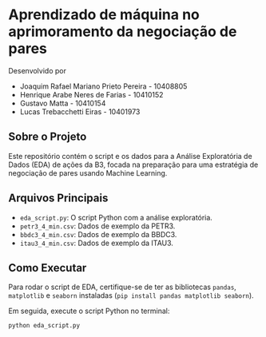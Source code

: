 # Aprendizado de máquina no aprimoramento da negociação de pares

Desenvolvido por
* Joaquim Rafael Mariano Prieto Pereira - 10408805
* Henrique Arabe Neres de Farias - 10410152
* Gustavo Matta - 10410154
* Lucas Trebacchetti Eiras - 10401973

## Sobre o Projeto

Este repositório contém o script e os dados para a Análise Exploratória de Dados (EDA) de ações da B3, focada na preparação para uma estratégia de negociação de pares usando Machine Learning.

## Arquivos Principais

*   `eda_script.py`: O script Python com a análise exploratória.
*   `petr3_4_min.csv`: Dados de exemplo da PETR3.
*   `bbdc3_4_min.csv`: Dados de exemplo da BBDC3.
*   `itau3_4_min.csv`: Dados de exemplo da ITAU3.

## Como Executar

Para rodar o script de EDA, certifique-se de ter as bibliotecas `pandas`, `matplotlib` e `seaborn` instaladas (`pip install pandas matplotlib seaborn`).

Em seguida, execute o script Python no terminal:

```bash
python eda_script.py
